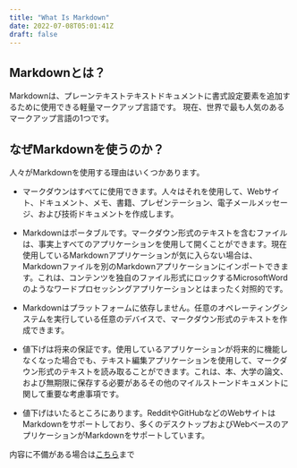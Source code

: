 ```yaml
---
title: "What Is Markdown"
date: 2022-07-08T05:01:41Z
draft: false
---
```


## Markdownとは？

Markdownは、プレーンテキストテキストドキュメントに書式設定要素を追加するために使用できる軽量マークアップ言語です。  現在、世界で最も人気のあるマークアップ言語の1つです。


## なぜMarkdownを使うのか？

人々がMarkdownを使用する理由はいくつかあります。

- マークダウンはすべてに使用できます。人々はそれを使用して、Webサイト、ドキュメント、メモ、書籍、プレゼンテーション、電子メールメッセージ、および技術ドキュメントを作成します。

- Markdownはポータブルです。マークダウン形式のテキストを含むファイルは、事実上すべてのアプリケーションを使用して開くことができます。現在使用しているMarkdownアプリケーションが気に入らない場合は、Markdownファイルを別のMarkdownアプリケーションにインポートできます。これは、コンテンツを独自のファイル形式にロックするMicrosoftWordのようなワードプロセッシングアプリケーションとはまったく対照的です。

- Markdownはプラットフォームに依存しません。任意のオペレーティングシステムを実行している任意のデバイスで、マークダウン形式のテキストを作成できます。

- 値下げは将来の保証です。使用しているアプリケーションが将来的に機能しなくなった場合でも、テキスト編集アプリケーションを使用して、マークダウン形式のテキストを読み取ることができます。これは、本、大学の論文、および無期限に保存する必要があるその他のマイルストーンドキュメントに関して重要な考慮事項です。

- 値下げはいたるところにあります。RedditやGitHubなどのWebサイトはMarkdownをサポートしており、多くのデスクトップおよびWebベースのアプリケーションがMarkdownをサポートしています。

内容に不備がある場合は[こちら](../../feedback.html)まで
